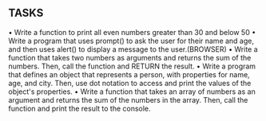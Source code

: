 ## TASKS

• Write a function to print all even numbers greater than 30 and below 50
• Write a program that uses prompt() to ask the user for their name and age, and then uses alert() to display a message to the user.(BROWSER)
• Write a function that takes two numbers as arguments and returns the sum of the numbers. Then, call the function and RETURN the result.
• Write a program that defines an object that represents a person, with properties for name, age, and city. Then, use dot notation to access and print the values of the object's properties.
• Write a function that takes an array of numbers as an argument and returns the sum of the numbers in the array. Then, call the function and print the result to the console.
